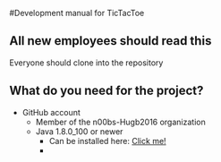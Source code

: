#Development manual for TicTacToe
## All new employees should read this

Everyone should clone into the repository

## What do you need for the project?
* GitHub account
	* Member of the n00bs-Hugb2016 organization
	* Java 1.8.0_100 or newer
		* Can be installed here: [Click me!]( http://www.oracle.com/technetwork/java/javase/downloads/jdk8-downloads-2133151.html)
		* 
